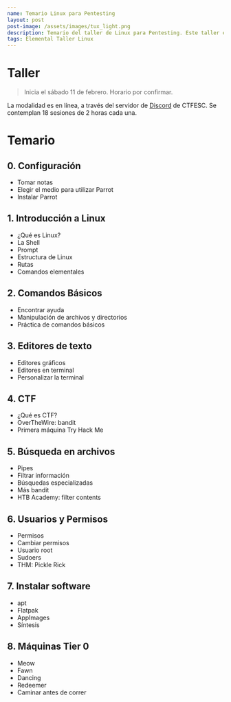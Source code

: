 ```yaml
---
name: Temario Linux para Pentesting
layout: post
post-image: /assets/images/tux_light.png
description: Temario del taller de Linux para Pentesting. Este taller está dirigido a personas con poca o nula experiencia en Linux, se abarcarán temas desde cómo ejecutar comandos hasta administración de permisos. Se incluye una introducción a la resolución de máquinas y principios de pentesting.
tags: Elemental Taller Linux
---
```


<!-- encuesta -->
<div data-tf-sidetab="oXMXcNsW" data-tf-opacity="100" data-tf-iframe-props="title=Hola, somos CTFESC" data-tf-transitive-search-params data-tf-button-color="#164D4D" data-tf-button-text="Encuesta" style="all:unset;"></div><script src="//embed.typeform.com/next/embed.js"></script>

# Taller

> Inicia el sábado 11 de febrero. Horario por confirmar.

La modalidad es en línea, a través del servidor de [Discord](https://discord.gg/JaU8YX59vV) de CTFESC. Se contemplan 18 sesiones de 2 horas cada una.

# Temario

## 0. Configuración
- Tomar notas
- Elegir el medio para utilizar Parrot
- Instalar Parrot

## 1. Introducción a Linux
- ¿Qué es Linux?
- La Shell
- Prompt
- Estructura de Linux
- Rutas
- Comandos elementales

## 2. Comandos Básicos
- Encontrar ayuda
- Manipulación de archivos y directorios
- Práctica de comandos básicos

## 3. Editores de texto
- Editores gráficos
- Editores en terminal
- Personalizar la terminal

## 4. CTF 
- ¿Qué es CTF?
- OverTheWire: bandit
- Primera máquina Try Hack Me

## 5. Búsqueda en archivos
- Pipes
- Filtrar información
- Búsquedas especializadas
- Más bandit
- HTB Academy: filter contents

## 6. Usuarios y Permisos
- Permisos
- Cambiar permisos
- Usuario root
- Sudoers
- THM: Pickle Rick

## 7. Instalar software
- apt
- Flatpak
- AppImages
- Síntesis

## 8. Máquinas Tier 0
- Meow
- Fawn
- Dancing
- Redeemer
- Caminar antes de correr
